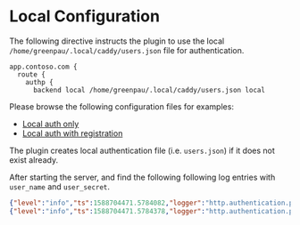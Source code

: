 # Local Configuration

The following directive instructs the plugin to use the local
`/home/greenpau/.local/caddy/users.json` file for authentication.

```
app.contoso.com {
  route {
    authp {
      backend local /home/greenpau/.local/caddy/users.json local
```

Please browse the following configuration files for examples:

* [Local auth only](https://github.com/greenpau/caddy-auth-portal/blob/main/assets/conf/local/multihost/Caddyfile)
* [Local auth with registration](https://github.com/greenpau/caddy-auth-portal/blob/main/assets/conf/local/Caddyfile)

The plugin creates local authentication file (i.e. `users.json`) if it does
not exist already.

After starting the server, and find the following following log entries with
`user_name` and `user_secret`.

```json
{"level":"info","ts":1588704471.5784082,"logger":"http.authentication.providers.portal","msg":"created new user","user_id":"cd5f647a-cc04-4ae2-9d0a-2d5e9b95cf98","user_name":"webadmin","user_email":"webadmin@localdomain.local","user_claims":{"roles":"superadmin"}}
{"level":"info","ts":1588704471.5784378,"logger":"http.authentication.providers.portal","msg":"created default superadmin user for the database","user_name":"webadmin","user_secret":"d87e7749-0dd8-482b-91a2-ada370263293"}
```
